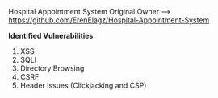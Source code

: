 Hospital Appointment System
Original Owner --> https://github.com/ErenElagz/Hospital-Appointment-System

**Identified Vulnerabilities**
1. XSS
2. SQLI
3. Directory Browsing
4. CSRF
5. Header Issues (Clickjacking and CSP)
   
